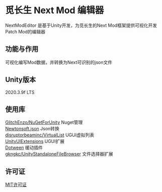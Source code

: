 # 觅长生 Next Mod 编辑器
NextModEditor 是基于Unity开发，为觅长生的Next Mod框架提供可视化开发Patch Mod的编辑器

## 功能与作用
可视化编写Mod数据，并转换为Next可识别的json文件

## Unity版本
2020.3.9f LTS

## 使用库
[GlitchEnzo/NuGetForUnity](https://github.com/GlitchEnzo/NuGetForUnity) Nuget管理<br/>
[Newtonsoft.json](https://www.newtonsoft.com/json) Json转换<br/>
[disruptorbeaminc/VirtualList](https://github.com/disruptorbeaminc/VirtualList) UGUI虚拟列表<br/>
[UnityUIExtensions](https://bitbucket.org/UnityUIExtensions/unity-ui-extensions.git) UGUI扩展<br/>
[Dotween](http://dotween.demigiant.com/) 缓动插件<br/>
[gkngkc/UnityStandaloneFileBrowser](https://github.com/gkngkc/UnityStandaloneFileBrowser) 文件选择器扩展<br/>

## 许可证
[MIT许可证](LICENSE)